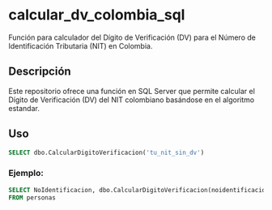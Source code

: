 # calcular_dv_colombia_sql
Función para calculador del Dígito de Verificación (DV) para el Número de Identificación Tributaria (NIT) en Colombia.

## Descripción

Este repositorio ofrece una función en SQL Server que permite calcular el Dígito de Verificación (DV) del NIT colombiano basándose en el algoritmo estandar.

## Uso
```sql 
SELECT dbo.CalcularDigitoVerificacion('tu_nit_sin_dv')
```
### Ejemplo:
```sql
SELECT NoIdentificacion, dbo.CalcularDigitoVerificacion(noidentificacion) AS DV, Nombre
FROM personas 
```

